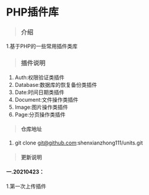 # PHP插件库

>### 介绍
1.基于PHP的一些常用插件类库

>### 插件说明
1. Auth:权限验证类插件
2. Database:数据库的恢复备份类插件
3. Date:时间日期类插件
4. Document:文件操作类插件
5. Image:图片操作类插件
6. Page:分页操作类插件

>#### 仓库地址

1.  git clone git@github.com:shenxianzhong111/units.git

>#### 更新说明

####   一.20210423：
1.第一次上传插件

